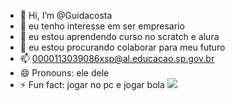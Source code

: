 - 👋 Hi, I’m @Guidacosta
- 👀 eu tenho interesse em ser empresario
- 🌱 eu estou aprendendo curso no scratch e alura
- 💞️ eu estou procurando colaborar para meu futuro
- 📫 0000113039086xsp@al.educacao.sp.gov.br
- 😄 Pronouns: ele dele
- ⚡ Fun fact: jogar no pc e jogar bola
![](https://media1.tenor.com/m/G6DVxB-_d6gAAAAC/horse.gif)
